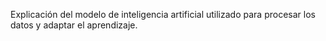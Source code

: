 Explicación del modelo de inteligencia artificial utilizado para procesar los datos y adaptar el aprendizaje.
